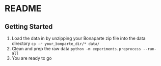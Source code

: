 # README

## Getting Started 
1. Load the data in by unzipping your Bonaparte zip file into the data directory `cp -r your_bonparte_dir/* data/`
2. Clean and prep the raw data `python -m experiments.preprocess --run-all`
3. You are ready to go
